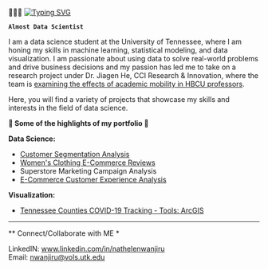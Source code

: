 🧚🏽‍♂️
[![Typing SVG](https://readme-typing-svg.herokuapp.com?font=Mouse+Memoirs&size=50&pause=500&color=B6EEA6&vCenter=true&width=600&height=70&lines=Hi+there+,+i+am+Nathelen;+Welcome+to+My+Profile!;Data+Science+student;Aspiring+Machine+Learning+Engineer;Lifelong+Learner)](https://git.io/typing-svg)

**`Almost Data Scientist`**

I am a data science student at the University of Tennessee, where I am honing my skills in machine learning, statistical modeling, and data visualization. I am passionate about using data to solve real-world problems and drive business decisions and my passion has led me to take on a research project under Dr. Jiagen He, CCI Research & Innovation, where the team is <a href="https://hbcumobility.cci.drexel.edu"> examining the effects of academic mobility in HBCU professors</a>. 

Here, you will find a variety of projects that showcase my skills and interests in the field of data science. 

 <!---- From predictive modeling to data visualization, I have worked on a diverse set of projects that demonstrate my ability to tackle complex problems and extract meaningful insights from data in various eCommerce, banking, real estate, healthcare, etc. 
<p>&nbsp;</p>--->

**🌱 Some of the highlights of my portfolio 🌱**

**Data Science:**

- <a href="https://github.com/Kamundos/Data-Science-Portfolio/blob/main/Customer%20Segmentation/customer-segmentation-analysis.ipynb"> Customer Segmentation Analysis </a>
- <a href = "https://github.com/Kamundos/Data-Science-Portfolio/blob/main/Women's%20Clothing%20E-Comm/women-s-clothing-e-comm-reviews-nlp.ipynb"> Women's Clothing E-Commerce Reviews </a>
- Superstore Marketing Campaign Analysis 
- <a href="https://github.com/Kamundos/Data-Science-Portfolio/blob/main/E-Commerce%20-%20EDA/e-commerce-purchase-eda.ipynb"> E-Commerce Customer Experience Analysis </a> 

**Visualization:**

- <a href="https://myutk.maps.arcgis.com/apps/dashboards/091c527b968b4e8780758850881e4265"> Tennessee Counties COVID-19 Tracking - Tools: ArcGIS </a>



<!---- 
<a href="https://github.com/kamundos">
  <img align="top" src="https://github-readme-stats.vercel.app/api/top-langs/?username=sensorario&langs_count=8&theme=calm&layout=compact" width="48%"/>
</a>

Source: --->


 <!---- 
**Learning:**
- I'm currently going an introductry machine learning course and slowly implemeting those concepts to the projects I have above. 

***
- A machine learning project that predicts customer churn for a telecommunications company
- An NLP project that uses machine learning to classify customer feedback on a e-commerce website
- A data visualization project that explores the relationship between crime rates and income in major US cities

<p>&nbsp;</p> 

**👀 Outside of school I enjoy:**

 <!---- 👩🏽‍💻 Writing: I run a blog [natlynn.com](https://natlynn.com), where I share tips about lifestyle living.
- Rock climbing: I have recently been introduced to rock climbing and I've enjoyed it more than I should.
- 📚 Learning: As I'm still new, I love expanding my knowledge bandwidth. Recommend me your favorite LinkedIN Learning Courses.
  
  <p>&nbsp;</p>
 
-----------------------------------------------------------------------------------------------------------------------------------------------------------
--->
<!---
**2023 Goals | Progress Tracker:**
- Read 20 books - Data Science Focused
- Complete 100 ML and 100 DA Projects
- * ML - 0/100
- * DA - 5/100

**Stretch Goals:**
* Learn how to swim

<p>&nbsp;</p> 

--->

-----------------------------------------------------------------------------------------------------------------------------------------------------------

** Connect/Collaborate with ME *

LinkedIN: www.linkedin.com/in/nathelenwanjiru \
Email: nwanjiru@vols.utk.edu
<p>&nbsp;</p> 

<!---
Kamundos is a ✨ special ✨ repository because its `README.md` (this file) appears on your GitHub profile.
You can click the Preview link to take a look at your changes.
--->
